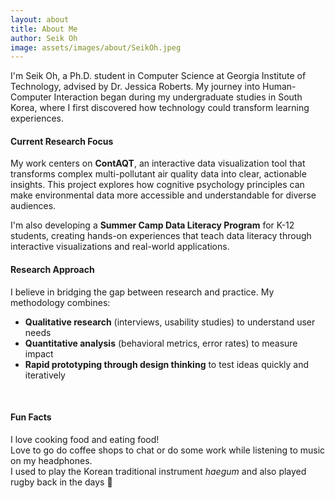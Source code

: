 ```yaml
---
layout: about
title: About Me
author: Seik Oh
image: assets/images/about/SeikOh.jpeg
---
```


I'm Seik Oh, a Ph.D. student in Computer Science at Georgia Institute of Technology, advised by Dr. Jessica Roberts. My journey into Human-Computer Interaction began during my undergraduate studies in South Korea, where I first discovered how technology could transform learning experiences.

#### Current Research Focus

My work centers on **ContAQT**, an interactive data visualization tool that transforms complex multi-pollutant air quality data into clear, actionable insights. This project explores how cognitive psychology principles can make environmental data more accessible and understandable for diverse audiences.

I'm also developing a **Summer Camp Data Literacy Program** for K-12 students, creating hands-on experiences that teach data literacy through interactive visualizations and real-world applications.

#### Research Approach

I believe in bridging the gap between research and practice. My methodology combines:
- **Qualitative research** (interviews, usability studies) to understand user needs
- **Quantitative analysis** (behavioral metrics, error rates) to measure impact
- **Rapid prototyping through design thinking** to test ideas quickly and iteratively

<!-- <br/> -->

<!-- #### Key Projects

- **NASA SUITS (2024-2025):** Designed AR interfaces for lunar rover operations, tested at Johnson Space Center as a Top 10 finalist
- **SpaceOver:** Created a multisensory iOS app using spatial audio and haptics for Blind and Visually Impaired users to experience astronomy
- **Accessibility-First Platform Redesign:** Led UI/UX improvements for users with ADHD through the Gearshift Fellowship -->

<!-- <br/>

#### Technical Skills

- **Design & Prototyping:** Figma, React, Unity  
- **Data Science:** Python, PyTorch, TensorFlow, OpenCV, R  
- **Mobile Development:** Swift/SwiftUI, TypeScript  
- **Research Tools:** Git/GitHub, Mixed-methods analysis -->

<br/>

#### Fun Facts

I love cooking food and eating food!<br/>
Love to go do coffee shops to chat or do some work while listening to music on my headphones.<br/>
I used to play the Korean traditional instrument _haegum_ and also played rugby back in the days 🤣